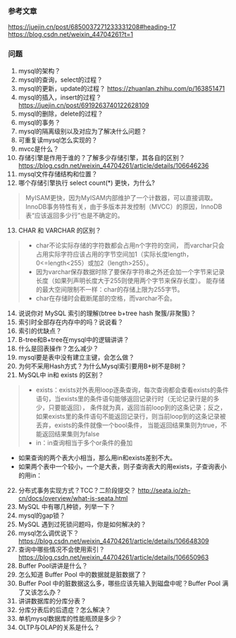 ### 参考文章
https://juejin.cn/post/6850037271233331208#heading-17
https://blog.csdn.net/weixin_44704261?t=1

### 问题
1. mysql的架构？
2. mysql的查询，select的过程？
3. mysql的更新，update的过程？
https://zhuanlan.zhihu.com/p/163851471
4. mysql的插入，insert的过程？
https://juejin.cn/post/6919263740122628109
5. mysql的删除，delete的过程？
6. mysql的事务？
7. mysql的隔离级别以及对应为了解决什么问题？
8. 可重复读mysql怎么实现的？
9. mvcc是什么？
10. 存储引擎是作用于谁的？了解多少存储引擎，其各自的区别？
https://blog.csdn.net/weixin_44704261/article/details/106646236
11. mysql文件存储结构和位置？
12. 哪个存储引擎执行 select count(*) 更快，为什么?
> MyISAM更快，因为MyISAM内部维护了一个计数器，可以直接调取。 
> InnoDB事务特性有关，由于多版本并发控制（MVCC）的原因，InnoDB 表“应该返回多少行”也是不确定的。

13. CHAR 和 VARCHAR 的区别？
> - char不论实际存储的字符数都会占用n个字符的空间，
而varchar只会占用实际字符应该占用的字节空间加1（实际长度length，0<=length<255）或加2（length>255）。
> - 因为varchar保存数据时除了要保存字符串之外还会加一个字节来记录长度（如果列声明长度大于255则使用两个字节来保存长度）。
能存储的最大空间限制不一样：char的存储上限为255字节。
> - char在存储时会截断尾部的空格，而varchar不会。

14. 说说你对 MySQL 索引的理解(btree b+tree hash 聚簇/非聚簇)？
15. 索引时全部存在内存中的吗？说说看？
16. 索引的优缺点？
17. B-tree和B+tree在mysql中的逻辑讲讲？
18. 什么是回表操作？怎么减少？
19. mysql要是表中没有建立主键，会怎么做？
20. 为何不采用Hash方式？为什么Mysql索引要用B+树不是B树？
21. MySQL中 in和 exists 的区别？
> - exists：exists对外表用loop逐条查询，每次查询都会查看exists的条件语句，当exists里的条件语句能够返回记录行时（无论记录行是的多少，只要能返回），
条件就为真，返回当前loop到的这条记录；反之，如果exists里的条件语句不能返回记录行，则当前loop到的这条记录被丢弃，exists的条件就像一个bool条件，
当能返回结果集则为true，不能返回结果集则为false
> - in：in查询相当于多个or条件的叠加

- 如果查询的两个表大小相当，那么用in和exists差别不大。
- 如果两个表中一个较小，一个是大表，则子查询表大的用exists，子查询表小的用in：

22. 分布式事务实现方式？TCC？二阶段提交？
http://seata.io/zh-cn/docs/overview/what-is-seata.html
23. MySQL 中有哪几种锁，列举一下？
24. mysql的gap锁？
25. MySQL 遇到过死锁问题吗，你是如何解决的？
26. mysql怎么调优说下？
https://blog.csdn.net/weixin_44704261/article/details/106648309
27. 查询中哪些情况不会使用索引？
https://blog.csdn.net/weixin_44704261/article/details/106650963
28. Buffer Pool讲讲是什么？
29. 怎么知道 Buffer Pool 中的数据就是脏数据了？
30. Buffer Pool 中的脏数据这么多，哪些应该先输入到磁盘中呢？Buffer Pool 满了又该怎么办？
31. 讲讲数据库的分库分表？
32. 分库分表后的后遗症？怎么解决？
33. 单机mysql数据库的性能瓶颈是多少？
34. OLTP与OLAP的关系是什么？
 



